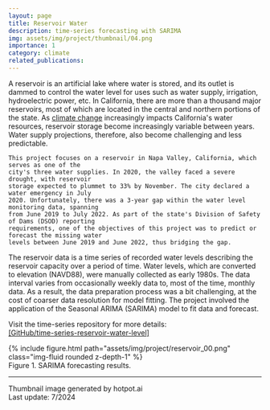 ```yaml
---
layout: page
title: Reservoir Water
description: time-series forecasting with SARIMA
img: assets/img/project/thumbnail/04.png
importance: 1
category: climate
related_publications: 
---
```


A reservoir is an artificial lake where water is stored, and its outlet is dammed to control the water level for uses such as water supply, irrigation, hydroelectric power, etc. 
In California, there are more than a thousand major reservoirs, most of which are located in the central and northern portions of the state. 
As [climate change](https://water.ca.gov/Programs/All-Programs/Climate-Change-Program/Climate-Change-and-Water) increasingly impacts California's water resources, reservoir storage 
become increasingly variable between years. Water supply projections, therefore, also become challenging and less predictable.

	This project focuses on a reservoir in Napa Valley, California, which serves as one of the
	city's three water supplies. In 2020, the valley faced a severe drought, with reservoir
	storage expected to plummet to 33% by November. The city declared a water emergency in July
	2020. Unfortunately, there was a 3-year gap within the water level monitoring data, spanning 
	from June 2019 to July 2022. As part of the state's Division of Safety of Dams (DSOD) reporting 
	requirements, one of the objectives of this project was to predict or forecast the missing water 
	levels between June 2019 and June 2022, thus bridging the gap.

The reservoir data is a time series of recorded water levels describing the reservoir capacity over a period of time. Water levels, which are converted to elevation (NAVD88), 
were manually collected as early 1980s. The data interval varies from occasionally weekly data to, most of the time, monthly data. As a result, the data preparation process was a bit challenging, 
at the cost of coarser data resolution for model fitting. The project involved the application of the Seasonal ARIMA (SARIMA) model to fit data and forecast.

Visit the time-series repository for more details: <br>
[[GitHub/time-series-reservoir-water-level]](https://github.com/liangchow/time-series-reservoir-water-level/)  

<div class="row justify-content-sm-center">
    <div>
        {% include figure.html path="assets/img/project/reservoir_00.png" class="img-fluid rounded z-depth-1" %}
    </div>
</div>
<div class="caption">
    Figure 1. SARIMA forecasting results.
</div>

***
Thumbnail image generated by hotpot.ai <br>
Last update: 7/2024

